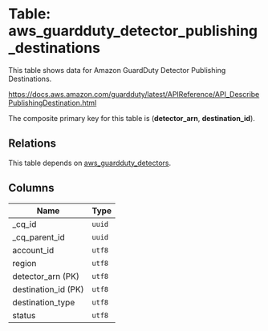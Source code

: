 # Table: aws_guardduty_detector_publishing_destinations

This table shows data for Amazon GuardDuty Detector Publishing Destinations.

https://docs.aws.amazon.com/guardduty/latest/APIReference/API_DescribePublishingDestination.html

The composite primary key for this table is (**detector_arn**, **destination_id**).

## Relations

This table depends on [aws_guardduty_detectors](aws_guardduty_detectors.md).

## Columns

| Name          | Type          |
| ------------- | ------------- |
|_cq_id|`uuid`|
|_cq_parent_id|`uuid`|
|account_id|`utf8`|
|region|`utf8`|
|detector_arn (PK)|`utf8`|
|destination_id (PK)|`utf8`|
|destination_type|`utf8`|
|status|`utf8`|